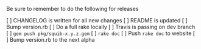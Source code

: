 Be sure to remember to do the following for releases

[ ] CHANGELOG is written for all new changes
[ ] README is updated
[ ] Bump version.rb
[ ] Do a full rake locally
[ ] Travis is passing on dev branch
[ ] `gem push pkg/squib-x.y.z.gem`
[ ] `rake doc`
[ ] Push `rake doc` to website
[ ] Bump version.rb to the next alpha
